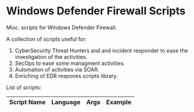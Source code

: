 # Windows Defender Firewall Scripts
Misc. scripts for Windows Defender Firewall.

A collection of scripts useful for: 
1. CyberSecurity Threat Hunters and and incident responder to ease the investigation of the activities.
2. SecOps to ease some managment activities.
3. Automation of activities via SOAR.
4. Enriching of EDR respones scripts library. 


List of scripts:

| Script Name | Language | Args | Example
| ------------|:--------:| ----:| -----:|

